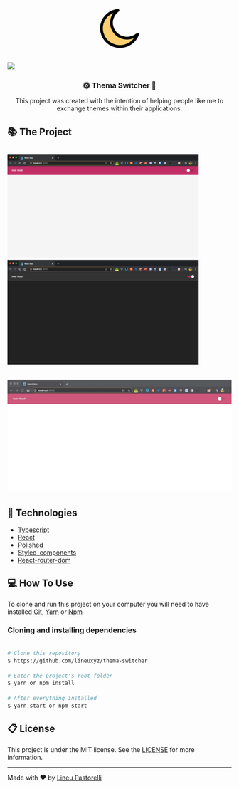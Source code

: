<h1 align="center"><img src="./.github/Night_Mode_Moon_Dark_Effect-512.png" width="100px" heigth="100px" />
</h1>

<a style="text-decoration: none;" href="https://www.linkedin.com/in/lineu-pastorelli-5165a7186/" >
<img src="https://img.shields.io/badge/made%20by-Lineu%20Pastorelli-brightgreen"/>
</a>

<h3 align="center">🌞 Thema Switcher 🌛</h3>

<p align="center">This project was created with the intention of helping people like me to exchange themes within their applications.
</p>

## 📚 The Project

<h2>
  <img width="430px" src="./.github/light.png">
  <img width="430px" src="./.github/dark.png"/>
</h2>
<h2>
  <img src="./.github/gif.gif">
</h2>

## 💾 Technologies 

* [Typescript](https://www.typescriptlang.org/docs/home.html)
* [React](https://reactjs.org/docs/getting-started.html)
* [Polished](https://polished.js.org/docs/)
* [Styled-components](https://styled-components.com/)
* [React-router-dom](https://reacttraining.com/react-router/web/guides/quick-start)

## 💻 How To Use

To clone and run this project on your computer you will need to have installed [Git](https://git-scm.com/downloads), [Yarn](https://classic.yarnpkg.com/en/docs/install/) or [Npm](https://nodejs.org/en/download/)

### Cloning and installing dependencies

```bash

# Clone this repository
$ https://github.com/lineuxyz/thema-switcher

# Enter the project's root folder
$ yarn or npm install

# After everything installed
$ yarn start or npm start

```

## 📋 License

This project is under the MIT license. See the [LICENSE](./LICENSE) for more information.

---

Made with ❤️ by [Lineu Pastorelli](https://www.linkedin.com/in/lineu-pastorelli-5165a7186/)
